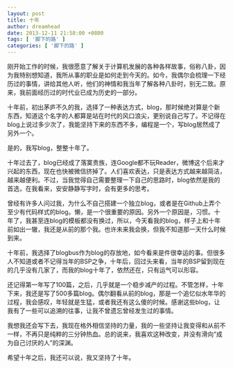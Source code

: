 ```yaml
---
layout: post
title: 十年
author: dreamhead
date: 2013-12-11 21:58:00 +0800
tags: [ '脚下的路' ]
categories: [ '脚下的路' ]
---
```


刚开始工作的时候，我很愿意了解关于计算机发展的各种各样故事，俗称八卦，因为我特别想知道，我所从事的职业是如何走到今天的。如今，我偶尔会梳理一下经历过的事情，讲给其他人听，他们的神情和我当年了解各种八卦时，别无二致。原来，我前面经历过的时代业已成为历史的一部分。

十年前，初出茅庐不久的我，选择了一种表达方式，blog，那时候绝对算是个新东西，知道这个名字的人都算是站在时代的风口浪尖，更别说自己写了。不记得在blog上说过多少次了，我能坚持下来的东西不多，编程是一个，写blog居然成了另外一个。

是的，我写blog，整整十年了。

十年过去了，blog已经成了落寞贵族，连Google都不玩Reader，微博这个后来才兴起的东西，现在也快被微信挤掉了。人们喜欢表达，只是表达方式越来越简洁，越来越便利。不过，当我觉得自己需要整理一下自己的思路时，blog依然是我的首选，在我看来，安安静静写字时，会有更多的思考。

曾经有许多人问过我，为什么不自己搭建一个独立blog，或者是在Github上弄个至少有代码样式的blog。懒，是一个很重要的原因。另外一个原因是，习惯。十年了，我甚至连blog的模板都没有换过，所以，今天看我的blog，样子上和十年前如出一辙，我还是从前的那个我。也许未来我会换，但我不知道那一天什么时候到来。

十年前，我选择了blogbus作为blog的存放地，如今看来是件很幸运的事。但很多人不知道或者不记得当年的BSP之争，十年后，回过头来看，当年的BSP留到现在的几乎没有几家了，而我的blog十年了，依然还在，只有运气可以形容。

还记得第一年写了100篇，之后，几乎就是一个稳步减产的过程。不管怎样，十年下来，我还是写了500多篇blog。偶尔翻看从前的blog，那是一个追忆似水年华的过程，我会感叹，年轻就是生猛，或者我还有这么傻的时候。感谢这些blog，让我有了一些可以追溯的往事，让我不曾遗忘曾经发生过的事情。

我想我还会写下去，我现在格外相信坚持的力量，我的一些坚持让我变得和从前不一样，不再只是纯粹的三分钟热血。总的说来，我喜欢这种改变，并没有滑向“成为自己讨厌的人”的深渊。

希望十年之后，我还可以说，我又坚持了十年。


